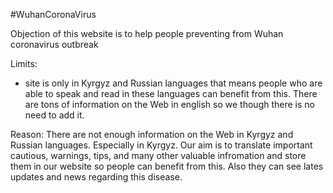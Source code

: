#WuhanCoronaVirus

Objection of this website is to help people preventing from Wuhan coronavirus outbreak

Limits:
  - site is only in Kyrgyz and Russian languages that means people who are able 
  to speak and read in these languages can benefit from this. There are tons of information
  on the Web in english so we though there is no need to add it.
  
Reason:
There are not enough information on the Web in Kyrgyz and Russian languages. Especially in Kyrgyz.
Our aim is to translate important cautious, warnings, tips, and many other valuable infromation and
store them in our website so people can benefit from this. Also they can see lates updates and news regarding this disease.
  
  
